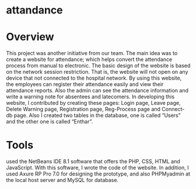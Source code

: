 # attandance
# Overview 
This project was another initiative from our team. The main idea was to create a website for attendance; which helps convert the attendance process from manual to electronic. The basic design of the website is based on the network session restriction. That is, the website will not open on any device that not connected to the hospital network. By using this website, the employees can register their attendance easily and view their attendance reports. Also the admin can see the attendance information and write a warning note for absentees and latecomers. In developing this website, I contributed by creating these pages: Login page, Leave page, Delete Warning page, Registration page, Reg-Process page and Connect-db page. Also I created two tables in the database, one is called “Users” and the other one is called “Enthar”.
# Tools 
used the NetBeans IDE 8.1 software that offers the PHP, CSS, HTML and JavaScript. With this software, I wrote the code of the website. In addition, I used Axure RP Pro 7.0 for designing the prototype, and also PHPMyadmin at the local host server and MySQL for database.
